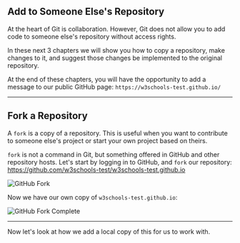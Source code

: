## Add to Someone Else's Repository

At the heart of Git is collaboration. However, Git does not allow you to add code to someone else's repository without access rights.

In these next 3 chapters we will show you how to copy a repository, make changes to it, and suggest those changes be implemented to the original repository.

At the end of these chapters, you will have the opportunity to add a message to our public GitHub page: `https://w3schools-test.github.io/`

---

## Fork a Repository

A `fork` is a copy of a repository. This is useful when you want to contribute to someone else's project or start your own project based on theirs.

`fork` is not a command in Git, but something offered in GitHub and other repository hosts. Let's start by logging in to GitHub, and `fork` our repository:  
https://github.com/w3schools-test/w3schools-test.github.io

![GitHub Fork](https://www.w3schools.com/git/img_github_fork.png)

Now we have our own copy of `w3schools-test.github.io`:

![GitHub Fork Complete](https://www.w3schools.com/git/img_github_fork_complete.png)

---

Now let's look at how we add a local copy of this for us to work with.

  
